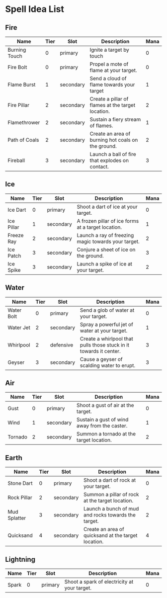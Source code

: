 # Spell Idea List

## Fire

| Name | Tier | Slot | Description | Mana |
| ---- | ---- | ---- | ----------- | ---- |
| Burning Touch | 0 | primary | Ignite a target by touch | 0 |
| Fire Bolt | 0 | primary | Propel a mote of flame at your target. | 0 |
| Flame Burst | 1 | secondary | Send a cloud of flame towards your target | 1 |
| Fire Pillar | 2 | secondary | Create a pillar of flames at the target location. | 2 |
| Flamethrower | 2 | secondary | Sustain a fiery stream of flames. | 1 |
| Path of Coals | 2 | secondary | Create an area of burning hot coals on the ground. | 2 |
| Fireball | 3 | secondary | Launch a ball of fire that explodes on contact. | 3 |

## Ice

| Name | Tier | Slot | Description | Mana |
| ---- | ---- | ---- | ----------- | ---- |
| Ice Dart | 0 | primary | Shoot a dart of ice at your target. | 0 |
| Ice Pillar | 1 | secondary | A frozen pillar of ice forms at a target location. | 1 |
| Freeze Ray | 2 | secondary | Launch a ray of freezing magic towards your target. | 2 |
| Ice Patch | 3 | secondary | Conjure a sheet of ice on the ground. | 3 |
| Ice Spike | 3 | secondary | Launch a spike of ice at your target. | 2 |

## Water

| Name | Tier | Slot | Description | Mana |
| ---- | ---- | ---- | ----------- | ---- |
| Water Bolt | 0 | primary | Send a glob of water at your target. | 0 |
| Water Jet | 2 | secondary | Spray a powerful jet of water at your target. | 1 |
| Whirlpool | 2 | defensive | Create a whirlpool that pulls those stuck in it towards it center. | 3 |
| Geyser | 3 | secondary | Cause a geyser of scalding water to erupt. | 3 |

## Air

| Name | Tier | Slot | Description | Mana |
| ---- | ---- | ---- | ----------- | ---- |
| Gust | 0 | primary | Shoot a gust of air at the target. | 0 |
| Wind | 1 | secondary | Sustain a gust of wind away from the caster. | 1 |
| Tornado | 2 | secondary | Summon a tornado at the target location. | 2 |

## Earth

| Name | Tier | Slot | Description | Mana |
| ---- | ---- | ---- | ----------- | ---- |
| Stone Dart | 0 | primary | Shoot a dart of rock at your target. | 0 |
| Rock Pillar | 2 | secondary | Summon a pillar of rock at the target location. | 2 |
| Mud Splatter | 3 | secondary | Launch a bunch of mud and rocks towards the target. | 2 |
| Quicksand | 4 | secondary | Create an area of quicksand at the target location. | 4 |

## Lightning

| Name | Tier | Slot | Description | Mana |
| ---- | ---- | ---- | ----------- | ---- |
| Spark | 0 | primary | Shoot a spark of electricity at your target. | 0 |
